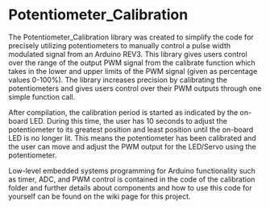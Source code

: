 # Potentiometer_Calibration
The Potentiometer_Calibration library was created to simplify the code for precisely utilizing potentiometers to manually control a pulse width modulated signal from an Arduino REV3. This library gives users control over the range of the output PWM signal from the calibrate function which takes in the lower and upper limits of the PWM signal (given as percentage values 0-100%). The library increases precision by calibrating the potentiometers and gives users control over their PWM outputs through one simple function call.

After compilation, the calibration period is started as indicated by the on-board LED. During this time, the user has 10 seconds to adjust the potentiometer to its greatest position and least position until the on-board LED is no longer lit. This means the potentiometer has been calibrated and the user can move and adjust the PWM output for the LED/Servo using the potentiometer.

Low-level embedded systems programming for Arduino functionality such as timer, ADC, and PWM control is contained in the code of the calibration folder and further details about components and how to use this code for yourself can be found on the wiki page for this project.
